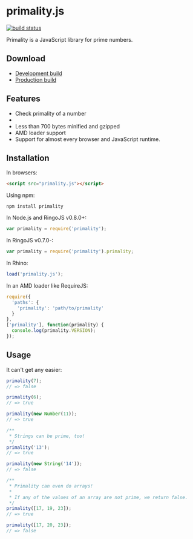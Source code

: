 # primality.js
[![build status](https://secure.travis-ci.org/KenanY/primality.png)](http://travis-ci.org/KenanY/primality)

Primality is a JavaScript library for prime numbers.

## Download

 * [Development build](https://raw.github.com/KenanY/primality/1.0.0/primality.js)
 * [Production build](https://raw.github.com/KenanY/primality/1.0.0/primality.min.js)

## Features

  - Check primality of a number
  -
  - Less than 700 bytes minified and gzipped
  - AMD loader support
  - Support for almost every browser and JavaScript runtime.

## Installation

In browsers:

``` html
<script src="primality.js"></script>
```

Using npm:

```
npm install primality
```

In Node.js and RingoJS v0.8.0+:

``` javascript
var primality = require('primality');
```

In RingoJS v0.7.0-:

``` javascript
var primality = require('primality').primality;
```

In Rhino:

``` javascript
load('primality.js');
```

In an AMD loader like RequireJS:

``` javascript
require({
  'paths': {
    'primality': 'path/to/primality'
  }
},
['primality'], function(primality) {
  console.log(primality.VERSION);
});
```

## Usage

It can't get any easier:

``` javascript
primality(7);
// => false

primality(6);
// => true

primality(new Number(11));
// => true

/**
 * Strings can be prime, too!
 */
primality('13');
// => true

primality(new String('14'));
// => false

/**
 * Primality can even do arrays!
 *
 * If any of the values of an array are not prime, we return false.
 */
primality([17, 19, 23]);
// => true

primality([17, 20, 23]);
// => false
```